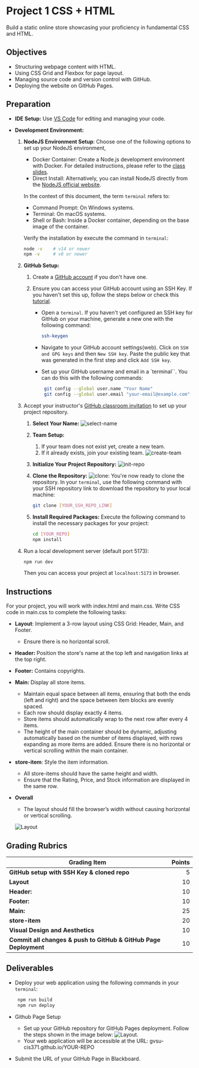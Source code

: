# Project 1 CSS + HTML

Build a static online store showcasing your proficiency in fundamental CSS and HTML.

## Objectives

- Structuring webpage content with HTML.
- Using CSS Grid and Flexbox for page layout.
- Managing source code and version control with GitHub.
- Deploying the website on GitHub Pages.

## Preparation

- **IDE Setup:** Use [VS Code](https://code.visualstudio.com/) for editing and managing your code.
- **Development Environment:**

  1. **NodeJS Environment Setup**: Choose one of the following options to set up your NodeJS environment,

     - Docker Container: Create a Node.js development environment with Docker. For detailed instructions, please refer to the [class slides](../assets/pdf/Docker.pdf).
     - Direct Install: Alternatively, you can install NodeJS directly from the [NodeJS official website](https://nodejs.org).

     In the context of this document, the term `terminal` refers to:

     - Command Prompt: On Windows systems.
     - Terminal: On macOS systems.
     - Shell or Bash: Inside a Docker container, depending on the base image of the container.

     Verify the installation by execute the command in `terminal`:

     ```bash
     node -v    # v14 or newer
     npm -v     # v8 or newer
     ```

  2. **GitHub Setup:**

     1. Create a [GitHub account](https://github.com) if you don't have one.
     2. Ensure you can access your GitHub account using an SSH Key. If you haven't set this up, follow the steps below or check this [tutorial](https://youtu.be/a-zX_qc2S-M).

        - Open a `terminal`. If you haven't yet configured an SSH key for GitHub on your machine, generate a new one with the following command:

          ```bash
          ssh-keygen
          ```

        - Navigate to your GitHub account settings(web). Click on `SSH and GPG keys` and then `New SSH key`. Paste the public key that was generated in the first step and click `Add SSH key`.

        - Set up your GitHub username and email in a `terminal``. You can do this with the following commands:

          ```bash
           git config --global user.name "Your Name"
           git config --global user.email "your-email@example.com"

          ```

  3. Accept your instructor's [GitHub classroom invitation](https://classroom.github.com/a/7FE8LJHJ) to set up your project repository.

     1. **Select Your Name:** ![select-name](../assets/img/project1-selectname.jpg)
     2. **Team Setup:**
        1. If your team does not exist yet, create a new team.
        2. If it already exists, join your existing team. ![create-team](../assets/img/project1-createteam.jpg)
     3. **Initialize Your Project Repository:** ![init-repo](../assets/img/project1-initrepo.jpg)
     4. **Clone the Repository:** ![clone](../assets/img/project1-sshclone.jpg): You're now ready to clone the repository. In your `terminal`, use the following command with your SSH repository link to download the repository to your local machine:

        ```bash
        git clone [YOUR_SSH_REPO_LINK]
        ```

     5. **Install Required Packages:** Execute the following command to install the necessary packages for your project:

        ```bash
        cd [YOUR_REPO]
        npm install
        ```

  4. Run a local development server (default port 5173):

     ```bash
     npm run dev
     ```

     Then you can access your project at `localhost:5173` in browser.

## Instructions

For your project, you will work with index.html and main.css. Write CSS code in main.css to complete the following tasks:

- **Layout**: Implement a 3-row layout using CSS Grid: Header, Main, and Footer.

  - Ensure there is no horizontal scroll.

- **Header:** Position the store's name at the top left and navigation links at the top right.
- **Footer:** Contains copyrights.

- **Main:** Display all store items.

  - Maintain equal space between all items, ensuring that both the ends (left and right) and the space between item blocks are evenly spaced.
  - Each row should display exactly 4 items.
  - Store items should automatically wrap to the next row after every 4 items.
  - The height of the main container should be dynamic, adjusting automatically based on the number of items displayed, with rows expanding as more items are added. Ensure there is no horizontal or vertical scrolling within the main container.

- **store-item**: Style the item information.

  - All store-items should have the same height and width.
  - Ensure that the Rating, Price, and Stock information are displayed in the same row.

- **Overall**

  - The layout should fill the browser’s width without causing horizontal or vertical scrolling.

  ![Layout](../assets/img/project1.jpg)

## Grading Rubrics

| Grading Item                                                     | Points |
| ---------------------------------------------------------------- | -----: |
| **GitHub setup with SSH Key & cloned repo**                      |      5 |
| **Layout**                                                       |     10 |
| **Header:**                                                      |     10 |
| **Footer:**                                                      |     10 |
| **Main:**                                                        |     25 |
| **store-item**                                                   |     20 |
| **Visual Design and Aesthetics**                                 |     10 |
| **Commit all changes & push to GitHub & GitHub Page Deployment** |     10 |

## Deliverables

- Deploy your web application using the following commands in your `terminal`:

  ```bash
   npm run build
   npm run deploy
  ```

- Github Page Setup

  - Set up your GitHub repository for GitHub Pages deployment. Follow the steps shown in the image below: ![Layout](../assets/img/project1-githubpage.jpg).
  - Your web application will be accessible at the URL: gvsu-cis371.github.io/YOUR-REPO

- Submit the URL of your GitHub Page in Blackboard.
